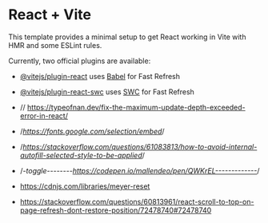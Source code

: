 # React + Vite

This template provides a minimal setup to get React working in Vite with HMR and some ESLint rules.

Currently, two official plugins are available:

- [@vitejs/plugin-react](https://github.com/vitejs/vite-plugin-react/blob/main/packages/plugin-react/README.md) uses [Babel](https://babeljs.io/) for Fast Refresh
- [@vitejs/plugin-react-swc](https://github.com/vitejs/vite-plugin-react-swc) uses [SWC](https://swc.rs/) for Fast Refresh

- // <https://typeofnan.dev/fix-the-maximum-update-depth-exceeded-error-in-react/>
- /*<https://fonts.google.com/selection/embed>*/
- /*<https://stackoverflow.com/questions/61083813/how-to-avoid-internal-autofill-selected-style-to-be-applied>*/
- /*-toggle--------<https://codepen.io/mallendeo/pen/QWKrEL------------->*/
- <https://cdnjs.com/libraries/meyer-reset>
- <https://stackoverflow.com/questions/60813961/react-scroll-to-top-on-page-refresh-dont-restore-position/72478740#72478740>
